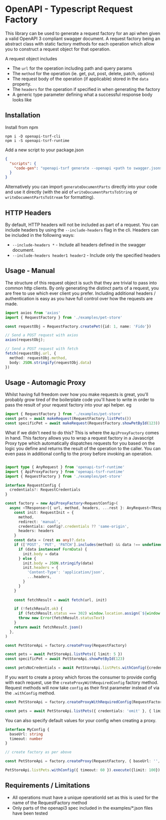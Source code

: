 # OpenAPI - Typescript Request Factory

This library can be used to generate a request factory for an api when given a valid OpenAPI 3 compliant swagger document. A request factory being an abstract class with static factory methods for each operation which allow you to construct a request object for that operation.

A request object includes
 - The `url` for the operation including path and query params
 - The `method` for the operation (ie. get, put, post, delete, patch, options)
 - The request body of the operation (if applicable) stored in the `data` property. 
 - The `headers` for the operation if specified in when generating the factory
 - A generic type parameter defining what a successful response body looks like





## Installation

Install from npm

```shell
npm i -D openapi-tsrf-cli
npm i -S openapi-tsrf-runtime
```

Add a new script to your package.json 
```json
{
  "scripts": {
    "code-gen": "openapi-tsrf generate --openapi <path to swagger.json> --request-factory <path to output request factory> --disable-eslint"
  }
}
```

Alternatively you can import `generateDocumentParts` directly into your code and use it directly (with the aid of `writeDocumentPartsToString` or `writeDocumentPartsToStream` for formatting).

## HTTP Headers

By default, HTTP headers will not be included as part of a request. You can include headers by using the `--include-headers` flag in the cli. Headers can be included in the following ways: 
* `--include-headers *` - Include all headers defined in the swagger document.
* `--include-headers header1 header2` - Include only the specified headers

## Usage - Manual

The structure of this request object is such that they are trivial to pass into common http clients. By only generating the distinct parts of a request, you are free to use which ever client you prefer. Including additional headers / authentication is easy as you have full control over how the requests are made. 


```ts
import axios from 'axios'
import { RequestFactory } from './examples/pet-store'

const requestObj = RequestFactory.createPet({id: 1, name: 'Fido'})

// Send a POST request with axios
axios(requestObj);

// Send a POST request with fetch
fetch(requestObj.url, {
  method: requestObj.method,
  body: JSON.stringify(requestObj.data)
})
```

## Usage - Automagic Proxy

Whilst having full freedom over how you make requests is great, you'll probably grow tired of the boilerplate code you'll have to write in order to pass the result of your request factory into your api helper. eg

```ts
import { RequestFactory } from './examples/pet-store'
const pets = await makeRequest(RequestFactory.listPets())
const specificPet = await makeRequest(RequestFactory.showPetById(123))
```

What if we didn't need to do this? This is where the `ApiProxyFactory` comes in hand. This factory allows you to wrap a request factory in a Javascript Proxy type which automatically dispatches requests for you based on the logic you define and returns the result of the operation to the caller. You can even pass in additional config to the proxy before invoking an operation. 

```ts

import type { AnyRequest } from 'openapi-tsrf-runtime'
import { ApiProxyFactory } from 'openapi-tsrf-runtime'
import { RequestFactory } from './examples/pet-store'

interface RequestConfig {
  credentials?: RequestCredentials
}

const factory = new ApiProxyFactory<RequestConfig>(
  async <TResponse>({ url, method, headers, ...rest }: AnyRequest<TResponse>, config?: RequestConfig) => {
    const init: RequestInit = {
      method,
      redirect: 'manual',
      credentials: config?.credentials ?? 'same-origin',
      headers: headers
    }
    const data = (rest as any)?.data
    if (['POST', 'PUT', 'PATCH'].includes(method) && data !== undefined) {
      if (data instanceof FormData) {
        init.body = data
      } else {
        init.body = JSON.stringify(data)
        init.headers = {
          'Content-Type': 'application/json',
          ...headers,
        }
      }
    }
    
    const fetchResult = await fetch(url, init)

    if (!fetchResult.ok) {
      if (fetchResult.status === 302) window.location.assign(`${window.location}/auth/logout`)
      throw new Error(fetchResult.statusText)
    }
    return await fetchResult.json()
  },
)

const PetStoreApi = factory.createProxy(RequestFactory)

const pets = await PetStoreApi.listPets({ limit: 5 })
const specificPet = await PetStoreApi.showPetById(123)

const petsNoCredentials = await PetStoreApi.listPets.withConfig({credentials: 'omit'}).execute({limit: 10})

```

If you want to create a proxy which forces the consumer to provide config with each request, use the `createProxyWithRequiredConfig` factory method. Request methods will now take `config` as their first parameter instead of via the `.withConfig` method. 

```ts
const PetStoreApi = factory.createProxyWithRequiredConfig(RequestFactory)

const pets = await PetStoreApi.listPets({ credentials: 'omit' }, { limit: 5 })

```

You can also specify default values for your config when creating a proxy.

```ts
interface MyConfig {
  baseUrl: string
  timeout: number
}

// create factory as per above

const PetStoreApi = factory.createProxy(RequestFactory, { baseUrl: '', timeout: 30 })

PetStoreApi.listPets.withConfig({ timeout: 60 }).execute({limit: 100})

```

## Requirements / Limitations

 - All operations must have a unique operationId set as this is used for the name of the RequestFactory method
 - Only parts of the openapi3 spec included in the examples/*.json files have been tested




